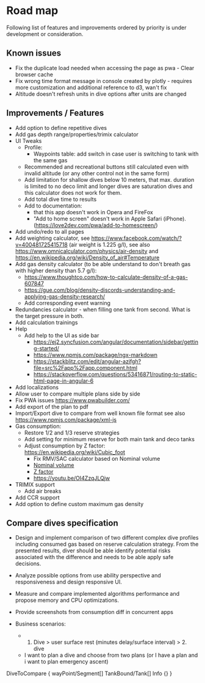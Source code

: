 # Road map

Following list of features and improvements ordered by priority is under development or consideration.

## Known issues

* Fix the duplicate load needed when accessing the page as pwa - Clear browser cache
* Fix wrong time format message in console created by plotly - requires more customization and additional reference to d3, wan't fix
* Altitude doesn't refresh units in dive options after units are changed

## Improvements / Features

* Add option to define repetitive dives
* Add gas depth range/properties/trimix calculator
* UI Tweaks
  * Profile:
    * Waypoints table: add switch in case user is switching to tank with the same gas
  * Recommended and recreational buttons still calculated even with invalid altitude (or any other control not in the same form)
  * Add limitation for shallow dives below 10 meters, that max. duration is limited to no deco limit and longer dives are saturation dives and this calculator does not work for them.
  * Add total dive time to results
  * Add to documentation:
    * that this app doesn't work in  Opera and FireFox
    * "Add to home screen" doesn't work in Apple Safari (iPhone). (https://love2dev.com/pwa/add-to-homescreen/)
* Add undo/redo to all pages
* Add weighting calculator, see <https://www.facebook.com/watch/?v=400481725415718> (air weight is 1.225 g/l), see also <https://www.omnicalculator.com/physics/air-density> and <https://en.wikipedia.org/wiki/Density_of_air#Temperature>
* Add gas density calculator (to be able understand to don't breath gas with higher density than 5.7 g/l):
  * <https://www.thoughtco.com/how-to-calculate-density-of-a-gas-607847>
  * <https://gue.com/blog/density-discords-understanding-and-applying-gas-density-research/>
  * Add corresponding event warning
* Redundancies calculator - when filling one tank from second. What is the target pressure in both.
* Add calculation trainings
* Help
  * Add help to the UI as side bar
    * <https://ej2.syncfusion.com/angular/documentation/sidebar/getting-started/>
    * <https://www.npmjs.com/package/ngx-markdown>
    * <https://stackblitz.com/edit/angular-azjfgh?file=src%2Fapp%2Fapp.component.html>
    * <https://stackoverflow.com/questions/53416871/routing-to-static-html-page-in-angular-6>
* Add localizations
* Allow user to compare multiple plans side by side
* Fix PWA issues https://www.pwabuilder.com/
* Add export of the plan to pdf
* Import/Export dive to compare from well known file format see also <https://www.npmjs.com/package/xml-js>
* Gas consumption:
  * Restore 1/2 and 1/3 reserve strategies
  * Add setting for minimum reserve for both main tank and deco tanks
  * Adjust consumption by Z factor: <https://en.wikipedia.org/wiki/Cubic_foot>
    * Fix RMV/SAC calculator based on Nominal volume
    * [Nominal volume](https://en.wikipedia.org/wiki/Diving_cylinder#Nominal_volume_of_gas_stored)
    * [Z factor](https://www.divegearexpress.com/library/articles/calculating-scuba-cylinder-capacities)
    * <https://youtu.be/OI4ZzqJLQjw>
* TRIMIX support
  * Add air breaks
* Add CCR support
* Add option to define custom maximum gas density

## Compare dives specification

* Design and implement comparison of two different complex dive profiles including consumed gas based on reserve calculation strategy. From the presented results, diver should be able identify potential risks associated with the difference and needs to be able apply safe decisions.
* Analyze possible options from use ability perspective and responsiveness and design responsive UI.
* Measure and compare implemented algorithms performance and propose memory and CPU optimizations.
* Provide screenshots from consumption diff in concurrent apps

* Business scenarios:
  * 1. Dive > user surface rest (minutes delay/surface interval) > 2. dive
  * I want to plan a dive and choose from two plans
    (or I have a plan and i want to plan emergency ascent)


DiveToCompare {
  wayPoint/Segment[]
  TankBound/Tank[]
  Info {}
}
